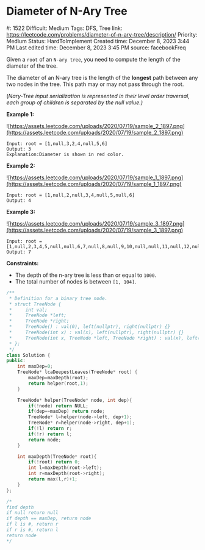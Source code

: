 # Diameter of N-Ary Tree

#: 1522
Difficult: Medium
Tags: DFS, Tree
link: https://leetcode.com/problems/diameter-of-n-ary-tree/description/
Priority: Medium
Status: HardToImplement
Created time: December 8, 2023 3:44 PM
Last edited time: December 8, 2023 3:45 PM
source: facebookFreq

Given a `root` of an `N-ary tree`, you need to compute the length of the diameter of the tree.

The diameter of an N-ary tree is the length of the **longest** path between any two nodes in the tree. This path may or may not pass through the root.

(*Nary-Tree input serialization is represented in their level order traversal, each group of children is separated by the null value.)*

**Example 1:**

![https://assets.leetcode.com/uploads/2020/07/19/sample_2_1897.png](https://assets.leetcode.com/uploads/2020/07/19/sample_2_1897.png)

```
Input: root = [1,null,3,2,4,null,5,6]
Output: 3
Explanation:Diameter is shown in red color.
```

**Example 2:**

![https://assets.leetcode.com/uploads/2020/07/19/sample_1_1897.png](https://assets.leetcode.com/uploads/2020/07/19/sample_1_1897.png)

```
Input: root = [1,null,2,null,3,4,null,5,null,6]
Output: 4

```

**Example 3:**

![https://assets.leetcode.com/uploads/2020/07/19/sample_3_1897.png](https://assets.leetcode.com/uploads/2020/07/19/sample_3_1897.png)

```
Input: root = [1,null,2,3,4,5,null,null,6,7,null,8,null,9,10,null,null,11,null,12,null,13,null,null,14]
Output: 7

```

**Constraints:**

- The depth of the n-ary tree is less than or equal to `1000`.
- The total number of nodes is between `[1, 104]`.

```cpp
/**
 * Definition for a binary tree node.
 * struct TreeNode {
 *     int val;
 *     TreeNode *left;
 *     TreeNode *right;
 *     TreeNode() : val(0), left(nullptr), right(nullptr) {}
 *     TreeNode(int x) : val(x), left(nullptr), right(nullptr) {}
 *     TreeNode(int x, TreeNode *left, TreeNode *right) : val(x), left(left), right(right) {}
 * };
 */
class Solution {
public:
    int maxDep=0;
    TreeNode* lcaDeepestLeaves(TreeNode* root) {
        maxDep=maxDepth(root);
        return helper(root,1);
    }

    TreeNode* helper(TreeNode* node, int dep){
        if(!node) return NULL;
        if(dep==maxDep) return node;
        TreeNode* l=helper(node->left, dep+1);
        TreeNode* r=helper(node->right, dep+1);
        if(!l) return r;
        if(!r) return l;
        return node;
    }

    int maxDepth(TreeNode* root){
        if(!root) return 0;
        int l=maxDepth(root->left);
        int r=maxDepth(root->right);
        return max(l,r)+1;
    }
};

/*
find depth
if null return null
if depth == maxDep, return node
if l is #, return r
if r is #, return l
return node
*/
```